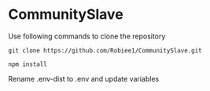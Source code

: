 # CommunitySlave
Use following commands to clone the repository

`git clone https://github.com/Robiee1/CommunitySlave.git`

`npm install`

Rename .env-dist to .env and update variables 